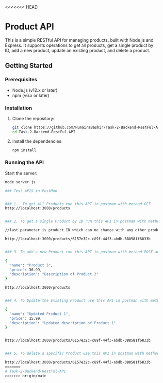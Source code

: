 <<<<<<< HEAD
# Product API

This is a simple RESTful API for managing products, built with Node.js and Express. It supports operations to get all products, get a single product by ID, add a new product, update an existing product, and delete a product.

## Getting Started

### Prerequisites

- Node.js (v12.x or later)
- npm (v6.x or later)

### Installation

1. Clone the repository:
    ```sh
    git clone https://github.com/HumairaBashir/Task-2-Backend-RestFul-API.git
    cd Task-2-Backend-RestFul-API
    ```

2. Install the dependencies:
    ```sh
    npm install
    ```

### Running the API  

Start the server:
```sh
node server.js

### Test APIS in PostMan


### 1.  To get All Products run this API in postmam with method GET
http://localhost:3000/products


### 2. To get a single Product by ID run this API in postman with method GET 

//last parameter is product ID which can me change with any other product ID

http://localhost:3000/products/6157e32c-c89f-44f3-abdb-388581f6833b


### 3. To add a new Product run this API in postman with method POST and in body add the data as JSON 

{
  "name": "Product 3",
  "price": 30.99,
  "description": "Description of Product 3"
}

http://localhost:3000/products


### 4. To Update the Existing Product use this API in postman with method PUT with that specific Product ID , in body add the data as JSON

{
  "name": "Updated Product 1",
  "price": 15.99,
  "description": "Updated description of Product 1"
}


http://localhost:3000/products/6157e32c-c89f-44f3-abdb-388581f6833b


### 5. To delete a specific Product use this API in postman with method DELETE with that specific Product ID 

http://localhost:3000/products/6157e32c-c89f-44f3-abdb-388581f6833b
=======
# Task-2-Backend-RestFul-API
>>>>>>> origin/main
